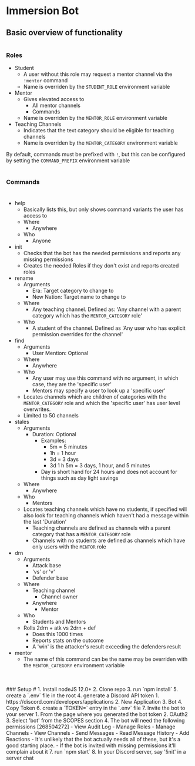 # Immersion Bot
##
## Basic overview of functionality
#
### Roles
- Student
    - A user without this role may request a mentor channel via the `!mentor` command
    - Name is overriden by the `STUDENT_ROLE` environment variable
- Mentor
    - Gives elevated access to 
        - All mentor channels
        - Commands
    - Name is overriden by the `MENTOR_ROLE` environment variable
- Teaching Channels
    - Indicates that the text category should be eligible for teaching channels
    - Name is overriden by the `MENTOR_CATEGORY` environment variable

By default, commands must be prefixed with `!`, but this can be configured by setting the `COMMAND_PREFIX` environment variable
<br>
<br>
### Commands
#
- help
    - Basically lists this, but only shows command variants the user has access to
    - Where
        - Anywhere
    - Who
        - Anyone
- init
    - Checks that the bot has the needed permissions and reports any missing permissions
    - Creates the needed Roles if they don't exist and reports created roles
- rename
    - Arguments
        - Era: Target category to change to
        - New Nation: Target name to change to
    - Where
        - Any teaching channel. Defined as: 'Any channel with a parent category which has the `MENTOR_CATEGORY` role'
    - Who
        - A student of the channel. Defined as 'Any user who has explicit permission overrides for the channel'
- find
    - Arguments
        - User Mention: Optional
    - Where
        - Anywhere
    - Who
        - Any user may use this command with no argument, in which case, they are the 'specific user'
        - Mentors may specify a user to look up a 'specific user'
    - Locates channels which are children of categories with the `MENTOR_CATEGORY` role and which the 'specific user' has user level overwrites.
    - Limited to 50 channels
- stales
    - Arguments
        - Duration: Optional
            - Examples: 
                - 5m = 5 minutes
                - 1h = 1 hour
                - 3d = 3 days
                - 3d 1 h 5m = 3 days, 1 hour, and 5 minutes
            - Day is short hand for 24 hours and does not account for things such as day light savings
    - Where
        - Anywhere
    - Who
        - Mentors
    - Locates teaching channels which have no students, if specified will also look for teaching channels which haven't had a message within the last 'Duration'
        - Teaching channels are defined as channels with a parent category that has a `MENTOR_CATEGORY` role
        - Channels with no students are defined as channels which have only users with the `MENTOR` role
- drn
    - Arguments
        - Attack base
        - 'vs' or 'v'
        - Defender base
    - Where
        - Teaching channel
            - Channel owner
        - Anywhere
            - Mentor
    - Who
        - Students and Mentors
    - Rolls 2drn + atk vs 2drn + def
        - Does this 1000 times
        - Reports stats on the outcome
        - A 'win' is the attacker's result exceeding the defenders result
- mentor
    - The name of this command can be the name may be overriden with the `MENTOR_CATEGORY` environment variable
<br>
<br>
### Setup
#
1. Install nodeJS 12.0+
2. Clone repo
3. run `npm install`
5. create a `.env` file in the root
4. generate a Discord API token
    1. https://discord.com/developers/applications
    2. New Application
    3. Bot
    4. Copy Token
6. create a `TOKEN=<API secret>` entry in the `.env` file
7. Invite the bot to your server
    1. From the page where you generated the bot token
    2. OAuth2
    3. Select 'bot' from the SCOPES section
    4. The bot will need the following permissions [268504272]
        - View Audit Log
        - Manage Roles
        - Manage Channels
        - View Channels
        - Send Messages
        - Read Message History
        - Add Reactions
    - It's unlikely that the bot actually needs all of these, but it's a good starting place.
    - If the bot is invited with missing permissions it'll complain about it
7. run `npm start`
8. In your Discord server, say '!init' in a server chat